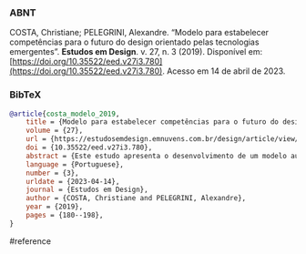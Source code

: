 ### ABNT
COSTA, Christiane; PELEGRINI, Alexandre. “Modelo para estabelecer competências para o futuro do design orientado pelas tecnologias emergentes”. **Estudos em Design**. v. 27, n. 3 (2019). Disponível em: [https://doi.org/10.35522/eed.v27i3.780](https://doi.org/10.35522/eed.v27i3.780). Acesso em 14 de abril de 2023.

### BibTeX
```bibtex
@article{costa_modelo_2019,
	title = {Modelo para estabelecer competências para o futuro do design orientado pelas tecnologias emergentes},
	volume = {27},
	url = {https://estudosemdesign.emnuvens.com.br/design/article/view/780},
	doi = {10.35522/eed.v27i3.780},
	abstract = {Este estudo apresenta o desenvolvimento de um modelo auxiliar para a construção de competências para o futuro do design, orientado pelas tecnologias emergentes. O método design science research foi utilizado para a identificação, desenvolvimento e avaliação do modelo. Na fase de instanciações foram realizados sete workshops para a construção colaborativa das competências com o objetivo de testar e avaliar o modelo desenvolvido. Docentes, discentes e profissionais do design analisaram as possíveis sinergias entre as tecnologias emergentes e elencaram competências para novas práticas de design habilitadas por estas. A validação se deu por meio de formulários online e entrevistas com profissionais atuantes demonstrando a eficácia do modelo proposto. Conclui-se que para manter sua relevância o ensino do design precisa basear suas ações na antecipação do futuro, estabelecendo novas competências para o design e que o modelo proposto pode ser uma solução satisfatória para o problema identificado.},
	language = {Portuguese},
	number = {3},
	urldate = {2023-04-14},
	journal = {Estudos em Design},
	author = {COSTA, Christiane and PELEGRINI, Alexandre},
	year = {2019},
	pages = {180--198},
}
```

#reference